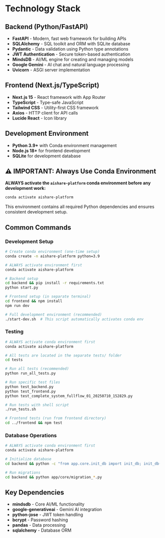 # Technology Stack

## Backend (Python/FastAPI)
- **FastAPI** - Modern, fast web framework for building APIs
- **SQLAlchemy** - SQL toolkit and ORM with SQLite database
- **Pydantic** - Data validation using Python type annotations
- **JWT Authentication** - Secure token-based authentication
- **MindsDB** - AI/ML engine for creating and managing models
- **Google Gemini** - AI chat and natural language processing
- **Uvicorn** - ASGI server implementation

## Frontend (Next.js/TypeScript)
- **Next.js 15** - React framework with App Router
- **TypeScript** - Type-safe JavaScript
- **Tailwind CSS** - Utility-first CSS framework
- **Axios** - HTTP client for API calls
- **Lucide React** - Icon library

## Development Environment
- **Python 3.9+** with Conda environment management
- **Node.js 18+** for frontend development
- **SQLite** for development database

## ⚠️ IMPORTANT: Always Use Conda Environment

**ALWAYS activate the `aishare-platform` conda environment before any development work:**

```bash
conda activate aishare-platform
```

This environment contains all required Python dependencies and ensures consistent development setup.

## Common Commands

### Development Setup
```bash
# Create conda environment (one-time setup)
conda create -n aishare-platform python=3.9

# ALWAYS activate environment first
conda activate aishare-platform

# Backend setup
cd backend && pip install -r requirements.txt
python start.py

# Frontend setup (in separate terminal)
cd frontend && npm install
npm run dev

# Full development environment (recommended)
./start-dev.sh  # This script automatically activates conda env
```

### Testing
```bash
# ALWAYS activate conda environment first
conda activate aishare-platform

# All tests are located in the separate tests/ folder
cd tests

# Run all tests (recommended)
python run_all_tests.py

# Run specific test files
python test_backend.py
python test_frontend.py
python test_complete_system_fullflow_01_20250710_152829.py

# Run tests with shell script
./run_tests.sh

# Frontend tests (run from frontend directory)
cd ../frontend && npm test
```

### Database Operations
```bash
# ALWAYS activate conda environment first
conda activate aishare-platform

# Initialize database
cd backend && python -c "from app.core.init_db import init_db; init_db()"

# Run migrations
cd backend && python app/core/migration_*.py
```

## Key Dependencies
- **mindsdb** - Core AI/ML functionality
- **google-generativeai** - Gemini AI integration
- **python-jose** - JWT token handling
- **bcrypt** - Password hashing
- **pandas** - Data processing
- **sqlalchemy** - Database ORM